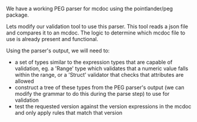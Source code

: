 We have a working PEG parser for mcdoc using the pointlander/peg package.

Lets modify our validation tool to use this parser. This tool reads a json file and compares it to an mcdoc. The logic to determine which mcdoc file to use is already present and functional.

Using the parser's output, we will need to:

- a set of types similar to the expression types that are capable of validation, eg. a 'Range' type which validates that a numeric value falls within the range, or a 'Struct' validator that checks that attributes are allowed
- construct a tree of these types from the PEG parser's output (we can modify the grammar to do this during the parse step) to use for validation
- test the requested version against the version expressions in the mcdoc and only apply rules that match that version